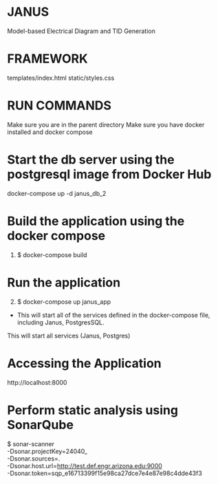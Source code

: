 # JANUS
Model-based Electrical Diagram and TID Generation

# FRAMEWORK
templates/index.html
static/styles.css

# RUN COMMANDS
Make sure you are in the parent directory
Make sure you have docker installed and docker compose


# Start the db server using the postgresql image from Docker Hub
docker-compose up -d janus_db_2


# Build the application using the docker compose
1. $ docker-compose build   


#  Run the application 
2. $ docker-compose up janus_app
- This will start all of the services defined in the docker-compose file, including Janus, PostgresSQL. 

This will start all services (Janus, Postgres)


#  Accessing the Application
http://localhost:8000


# Perform static analysis using SonarQube
$ sonar-scanner \
    -Dsonar.projectKey=24040_ \
    -Dsonar.sources=. \
    -Dsonar.host.url=http://test.def.engr.arizona.edu:9000 \
    -Dsonar.token=sqp_e16713399f15e98ca27dce7e4e87e98c4dde43f3

